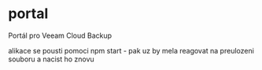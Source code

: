 # portal
Portál pro Veeam Cloud Backup


alikace se pousti pomoci npm start - pak uz by mela reagovat na preulozeni souboru a nacist ho znovu
